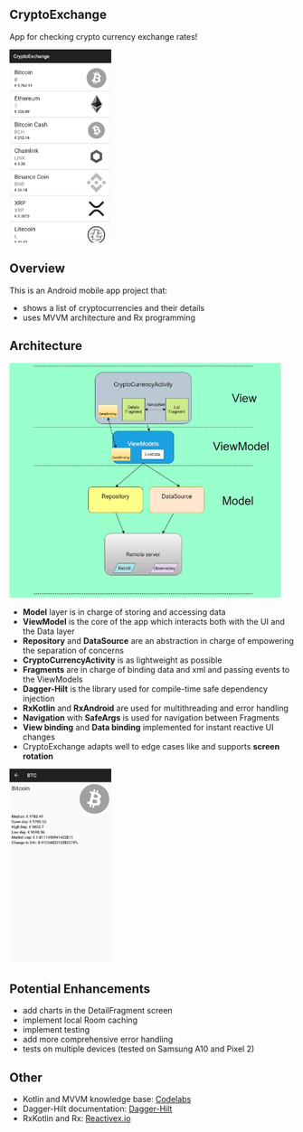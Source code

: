 ## CryptoExchange
App for checking crypto currency exchange rates!

<img src="materials/screenshot_list.jpg" width = 180>

## Overview
This is an Android mobile app project that:
* shows a list of cryptocurrencies and their details
* uses MVVM architecture and Rx programming


## Architecture
<img src="materials/crypto-diagram.JPG" width = 480>

* **Model** layer is in charge of storing and accessing data
* **ViewModel** is the core of the app which interacts both with the UI and the Data layer
* **Repository** and **DataSource** are an abstraction in charge of empowering the separation of concerns
* **CryptoCurrencyActivity** is as lightweight as possible
* **Fragments** are in charge of binding data and xml and passing events to the ViewModels
* **Dagger-Hilt** is the library used for compile-time safe dependency injection
* **RxKotlin** and **RxAndroid** are used for multithreading and error handling
* **Navigation** with **SafeArgs** is used for navigation between Fragments
* **View binding** and **Data binding** implemented for instant reactive UI changes
* CryptoExchange adapts well to edge cases like and supports **screen rotation**

<img src="materials/screenshot_details.jpg" width = 180>


## Potential Enhancements
* add charts in the DetailFragment screen 
* implement local Room caching
* implement testing
* add more comprehensive error handling
* tests on multiple devices (tested on Samsung A10 and Pixel 2)


## Other
* Kotlin and MVVM knowledge base: [Codelabs](https://codelabs.developers.google.com/android-kotlin-fundamentals/)
* Dagger-Hilt documentation: [Dagger-Hilt](https://dagger.dev/hilt/)
* RxKotlin and Rx: [Reactivex.io](http://reactivex.io/)
